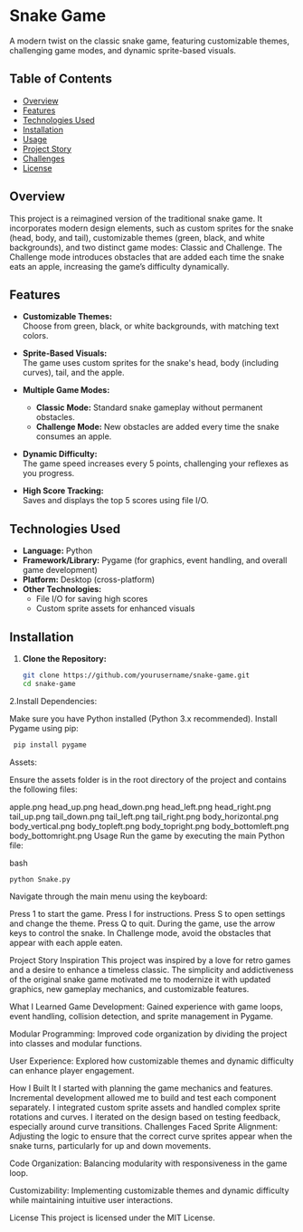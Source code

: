 # Snake Game

A modern twist on the classic snake game, featuring customizable themes, challenging game modes, and dynamic sprite-based visuals.

## Table of Contents
- [Overview](#overview)
- [Features](#features)
- [Technologies Used](#technologies-used)
- [Installation](#installation)
- [Usage](#usage)
- [Project Story](#project-story)
- [Challenges](#challenges)
- [License](#license)

## Overview

This project is a reimagined version of the traditional snake game. It incorporates modern design elements, such as custom sprites for the snake (head, body, and tail), customizable themes (green, black, and white backgrounds), and two distinct game modes: Classic and Challenge. The Challenge mode introduces obstacles that are added each time the snake eats an apple, increasing the game’s difficulty dynamically.

## Features

- **Customizable Themes:**  
  Choose from green, black, or white backgrounds, with matching text colors.
  
- **Sprite-Based Visuals:**  
  The game uses custom sprites for the snake's head, body (including curves), tail, and the apple.
  
- **Multiple Game Modes:**  
  - **Classic Mode:** Standard snake gameplay without permanent obstacles.  
  - **Challenge Mode:** New obstacles are added every time the snake consumes an apple.
  
- **Dynamic Difficulty:**  
  The game speed increases every 5 points, challenging your reflexes as you progress.
  
- **High Score Tracking:**  
  Saves and displays the top 5 scores using file I/O.

## Technologies Used

- **Language:** Python
- **Framework/Library:** Pygame (for graphics, event handling, and overall game development)
- **Platform:** Desktop (cross-platform)
- **Other Technologies:**  
  - File I/O for saving high scores  
  - Custom sprite assets for enhanced visuals

## Installation

1. **Clone the Repository:**

   ```bash
   git clone https://github.com/yourusername/snake-game.git
   cd snake-game

2.Install Dependencies:

Make sure you have Python installed (Python 3.x recommended). Install Pygame using pip:
   ```bash
    pip install pygame
  ```

Assets:

Ensure the assets folder is in the root directory of the project and contains the following files:

apple.png
head_up.png
head_down.png
head_left.png
head_right.png
tail_up.png
tail_down.png
tail_left.png
tail_right.png
body_horizontal.png
body_vertical.png
body_topleft.png
body_topright.png
body_bottomleft.png
body_bottomright.png
Usage
Run the game by executing the main Python file:

bash
```
python Snake.py
```
Navigate through the main menu using the keyboard:

Press 1 to start the game.
Press I for instructions.
Press S to open settings and change the theme.
Press Q to quit.
During the game, use the arrow keys to control the snake. In Challenge mode, avoid the obstacles that appear with each apple eaten.

Project Story
Inspiration
This project was inspired by a love for retro games and a desire to enhance a timeless classic. The simplicity and addictiveness of the original snake game motivated me to modernize it with updated graphics, new gameplay mechanics, and customizable features.

What I Learned
Game Development:
Gained experience with game loops, event handling, collision detection, and sprite management in Pygame.

Modular Programming:
Improved code organization by dividing the project into classes and modular functions.

User Experience:
Explored how customizable themes and dynamic difficulty can enhance player engagement.

How I Built It
I started with planning the game mechanics and features.
Incremental development allowed me to build and test each component separately.
I integrated custom sprite assets and handled complex sprite rotations and curves.
I iterated on the design based on testing feedback, especially around curve transitions.
Challenges Faced
Sprite Alignment:
Adjusting the logic to ensure that the correct curve sprites appear when the snake turns, particularly for up and down movements.

Code Organization:
Balancing modularity with responsiveness in the game loop.

Customizability:
Implementing customizable themes and dynamic difficulty while maintaining intuitive user interactions.

License
This project is licensed under the MIT License. 
